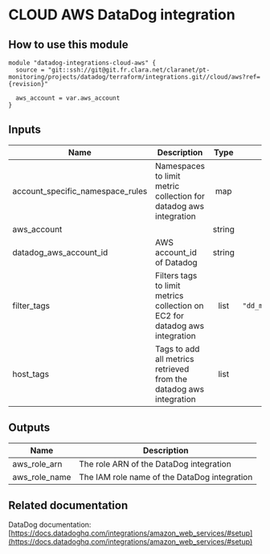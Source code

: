 # CLOUD AWS DataDog integration

## How to use this module

```
module "datadog-integrations-cloud-aws" {
  source = "git::ssh://git@git.fr.clara.net/claranet/pt-monitoring/projects/datadog/terraform/integrations.git//cloud/aws?ref={revision}"

  aws_account = var.aws_account
}
```

## Inputs

| Name | Description | Type | Default | Required |
|------|-------------|:----:|:-----:|:-----:|
| account\_specific\_namespace\_rules | Namespaces to limit metric collection for datadog aws integration | map | `{}` | no |
| aws\_account |  | string | n/a | yes |
| datadog\_aws\_account\_id | AWS account_id of Datadog | string | `"464622532012"` | no |
| filter\_tags | Filters tags to limit metrics collection on EC2 for datadog aws integration | list | `[ "dd_monitoring:enabled" ]` | no |
| host\_tags | Tags to add all metrics retrieved from the datadog aws integration | list | `[]` | no |

## Outputs

| Name | Description |
|------|-------------|
| aws\_role\_arn | The role ARN of the DataDog integration |
| aws\_role\_name | The IAM role name of the DataDog integration |

## Related documentation

DataDog documentation: [https://docs.datadoghq.com/integrations/amazon_web_services/#setup](https://docs.datadoghq.com/integrations/amazon_web_services/#setup)
